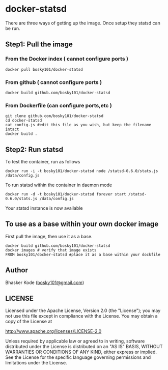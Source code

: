 # docker-statsd

There are three ways of getting up the image. Once setup they statsd can be run.

## Step1: Pull the image

### From the Docker index ( cannot configure ports )
	
	docker pull bosky101/docker-statsd

### From github ( cannot configure ports )

	docker build github.com/bosky101/docker-statsd

### From Dockerfile (can configure ports,etc )

	git clone github.com/bosky101/docker-statsd
	cd docker-statsd
	cat config.js #edit this file as you wish, but keep the filename intact
	docker build .

## Step2: Run statsd

To test the container, run as follows

	docker run -i -t bosky101/docker-statsd node /statsd-0.6.0/stats.js /data/config.js

To run statsd within the container in daemon mode

	docker run -d -t bosky101/docker-statsd forever start /statsd-0.6.0/stats.js /data/config.js
	
Your statsd instance is now available

## To use as a base within your own docker image

First pull the image, then use it as a base.

	docker build github.com/bosky101/docker-statsd
	docker images # verify that image exists
	FROM bosky101/docker-statsd #place it as a base within your dockfile

## Author

Bhasker Kode (<bosky101@gmail.com>)

## LICENSE

Licensed under the Apache License, Version 2.0 (the "License");
you may not use this file except in compliance with the License.
You may obtain a copy of the License at

  http://www.apache.org/licenses/LICENSE-2.0

Unless required by applicable law or agreed to in writing, software
distributed under the License is distributed on an "AS IS" BASIS,
WITHOUT WARRANTIES OR CONDITIONS OF ANY KIND, either express or implied.
See the License for the specific language governing permissions and
limitations under the License.
